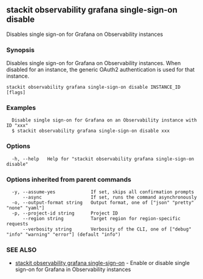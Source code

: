 ## stackit observability grafana single-sign-on disable

Disables single sign-on for Grafana on Observability instances

### Synopsis

Disables single sign-on for Grafana on Observability instances.
When disabled for an instance, the generic OAuth2 authentication is used for that instance.

```
stackit observability grafana single-sign-on disable INSTANCE_ID [flags]
```

### Examples

```
  Disable single sign-on for Grafana on an Observability instance with ID "xxx"
  $ stackit observability grafana single-sign-on disable xxx
```

### Options

```
  -h, --help   Help for "stackit observability grafana single-sign-on disable"
```

### Options inherited from parent commands

```
  -y, --assume-yes             If set, skips all confirmation prompts
      --async                  If set, runs the command asynchronously
  -o, --output-format string   Output format, one of ["json" "pretty" "none" "yaml"]
  -p, --project-id string      Project ID
      --region string          Target region for region-specific requests
      --verbosity string       Verbosity of the CLI, one of ["debug" "info" "warning" "error"] (default "info")
```

### SEE ALSO

* [stackit observability grafana single-sign-on](./stackit_observability_grafana_single-sign-on.md)	 - Enable or disable single sign-on for Grafana in Observability instances

